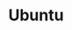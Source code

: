 ---
title: Ubuntu
slug: ubuntu
summary: Ubuntu 更新源
help_available: false
is_new: false
categories:
- packages
---
